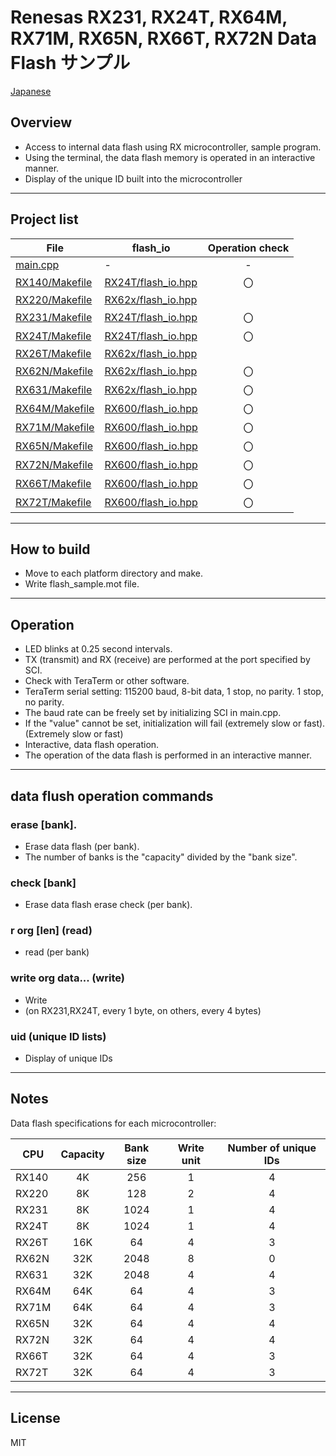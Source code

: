 Renesas RX231, RX24T, RX64M, RX71M, RX65N, RX66T, RX72N Data Flash サンプル
=========

[Japanese](READMEja.md)

## Overview
- Access to internal data flash using RX microcontroller, sample program.
- Using the terminal, the data flash memory is operated in an interactive manner.
- Display of the unique ID built into the microcontroller
---
   
## Project list
|File|flash_io|Operation check|
|---|---|:-:|
|[main.cpp](main.cpp)|-|-|
|[RX140/Makefile](RX140/Makefile)|[RX24T/flash_io.hpp](../RX24T/flash_io.hpp)|〇|
|[RX220/Makefile](RX220/Makefile)|[RX62x/flash_io.hpp](../RX62x/flash_io.hpp)||
|[RX231/Makefile](RX231/Makefile)|[RX24T/flash_io.hpp](../RX24T/flash_io.hpp)|〇|
|[RX24T/Makefile](RX24T/Makefile)|[RX24T/flash_io.hpp](../RX24T/flash_io.hpp)|〇|
|[RX26T/Makefile](RX26T/Makefile)|[RX62x/flash_io.hpp](../RX62x/flash_io.hpp)||
|[RX62N/Makefile](RX62N/Makefile)|[RX62x/flash_io.hpp](../RX62x/flash_io.hpp)|〇|
|[RX631/Makefile](RX631/Makefile)|[RX62x/flash_io.hpp](../RX62x/flash_io.hpp)|〇|
|[RX64M/Makefile](RX64M/Makefile)|[RX600/flash_io.hpp](../RX600/flash_io.hpp)|〇|
|[RX71M/Makefile](RX71M/Makefile)|[RX600/flash_io.hpp](../RX600/flash_io.hpp)|〇|
|[RX65N/Makefile](RX65N/Makefile)|[RX600/flash_io.hpp](../RX600/flash_io.hpp)|〇|
|[RX72N/Makefile](RX72N/Makefile)|[RX600/flash_io.hpp](../RX600/flash_io.hpp)|〇|
|[RX66T/Makefile](RX66T/Makefile)|[RX600/flash_io.hpp](../RX600/flash_io.hpp)|〇|
|[RX72T/Makefile](RX72T/Makefile)|[RX600/flash_io.hpp](../RX600/flash_io.hpp)|〇|

---
   
## How to build
 - Move to each platform directory and make.
 - Write flash_sample.mot file.

--- 
   
## Operation
 - LED blinks at 0.25 second intervals.
 - TX (transmit) and RX (receive) are performed at the port specified by SCI.
 - Check with TeraTerm or other software.
 - TeraTerm serial setting: 115200 baud, 8-bit data, 1 stop, no parity. 1 stop, no parity.
 - The baud rate can be freely set by initializing SCI in main.cpp.
 - If the "value" cannot be set, initialization will fail (extremely slow or fast). (Extremely slow or fast)
 - Interactive, data flash operation.
 - The operation of the data flash is performed in an interactive manner.

---
   
## data flush operation commands

### erase [bank]. 
- Erase data flash (per bank).
- The number of banks is the "capacity" divided by the "bank size".

### check [bank]
- Erase data flash erase check (per bank).

### r org [len] (read)
- read (per bank)

### write org data... (write)
- Write
- (on RX231,RX24T, every 1 byte, on others, every 4 bytes)

### uid (unique ID lists)
- Display of unique IDs

---

## Notes

Data flash specifications for each microcontroller:

|CPU|Capacity|Bank size|Write unit|Number of unique IDs|
|---|:--:|:-:|:-:|:-:|
|RX140|4K|256|1|4|
|RX220|8K|128|2|4|
|RX231|8K|1024|1|4|
|RX24T|8K|1024|1|4|
|RX26T|16K|64|4|3|
|RX62N|32K|2048|8|0|
|RX631|32K|2048|4|4|
|RX64M|64K|64|4|3|
|RX71M|64K|64|4|3|
|RX65N|32K|64|4|4|
|RX72N|32K|64|4|4|
|RX66T|32K|64|4|3|
|RX72T|32K|64|4|3|
   
-----
   
License
----

MIT
